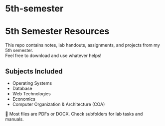 ﻿# 5th-semester
# 5th Semester Resources

This repo contains notes, lab handouts, assignments, and projects from my 5th semester.  
Feel free to download and use whatever helps!

## Subjects Included
- Operating Systems
- Database
- Web Technologies
- Economics
- Computer Organization & Architecture (COA)

📌 Most files are PDFs or DOCX. Check subfolders for lab tasks and manuals.
